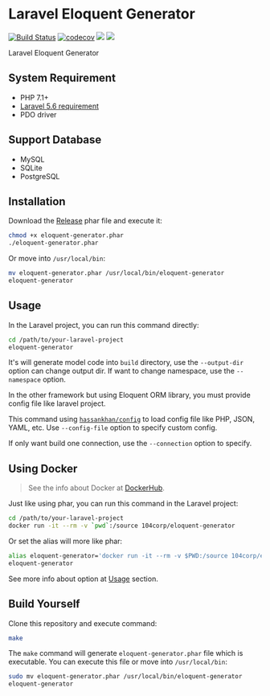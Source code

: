 # Laravel Eloquent Generator

[![Build Status](https://travis-ci.com/104corp/laravel-eloquent-generator.svg?branch=master)](https://travis-ci.com/104corp/laravel-eloquent-generator)
[![codecov](https://codecov.io/gh/104corp/laravel-eloquent-generator/branch/master/graph/badge.svg)](https://codecov.io/gh/104corp/laravel-eloquent-generator)
[![](https://img.shields.io/docker/stars/104corp/eloquent-generator.svg)](https://hub.docker.com/r/104corp/eloquent-generator/)
[![](https://img.shields.io/docker/pulls/104corp/eloquent-generator.svg)](https://hub.docker.com/r/104corp/eloquent-generator/)

Laravel Eloquent Generator

## System Requirement

* PHP 7.1+
* [Laravel 5.6 requirement](https://laravel.com/docs/5.6/installation#server-requirements)
* PDO driver

## Support Database

* MySQL
* SQLite
* PostgreSQL

## Installation

Download the [Release](https://github.com/104corp/laravel-eloquent-generator/releases) phar file and execute it:

```bash
chmod +x eloquent-generator.phar
./eloquent-generator.phar
```

Or move into `/usr/local/bin`:

```bash
mv eloquent-generator.phar /usr/local/bin/eloquent-generator
eloquent-generator
```

## Usage

In the Laravel project, you can run this command directly:

```bash
cd /path/to/your-laravel-project
eloquent-generator
```

It's will generate model code into `build` directory, use the `--output-dir` option can change output dir. If want to change namespace, use the `--namespace` option.

In the other framework but using Eloquent ORM library, you must provide config file like laravel project.

This command using [`hassankhan/config`](https://github.com/hassankhan/config) to load config file like PHP, JSON, YAML, etc. Use `--config-file` option to specify custom config.

If only want build one connection, use the `--connection` option to specify.

## Using Docker

> See the info about Docker at [DockerHub](https://hub.docker.com/r/104corp/eloquent-generator/).

Just like using phar, you can run this command in the Laravel project:

```bash
cd /path/to/your-laravel-project
docker run -it --rm -v `pwd`:/source 104corp/eloquent-generator
```

Or set the alias will more like phar:

```bash
alias eloquent-generator='docker run -it --rm -v $PWD:/source 104corp/eloquent-generator'
eloquent-generator
```

See more info about option at [Usage](#Usage) section.

## Build Yourself

Clone this repository and execute command:

```bash
make
```

The `make` command will generate `eloquent-generator.phar` file which is executable. You can execute this file or move into `/usr/local/bin`:

```bash
sudo mv eloquent-generator.phar /usr/local/bin/eloquent-generator
eloquent-generator
```

